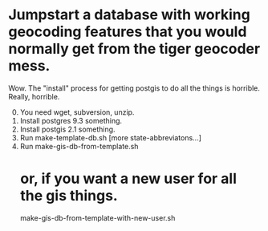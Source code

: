 # Jumpstart a database with working geocoding features that you would normally get from the tiger geocoder mess.

Wow.  The "install" process for getting postgis to do all the things is horrible.  Really, horrible.

0. You need wget, subversion, unzip.
1. Install postgres 9.3 something.
2. Install postgis 2.1 something.
3. Run
    make-template-db.sh <state-abbreviation> [more state-abbreviatons...]
4. Run
    make-gis-db-from-template.sh <name-of-new-database>
    # or, if you want a new user for all the gis things.
    make-gis-db-from-template-with-new-user.sh <name-of-new-database> <name-of-new-user>



